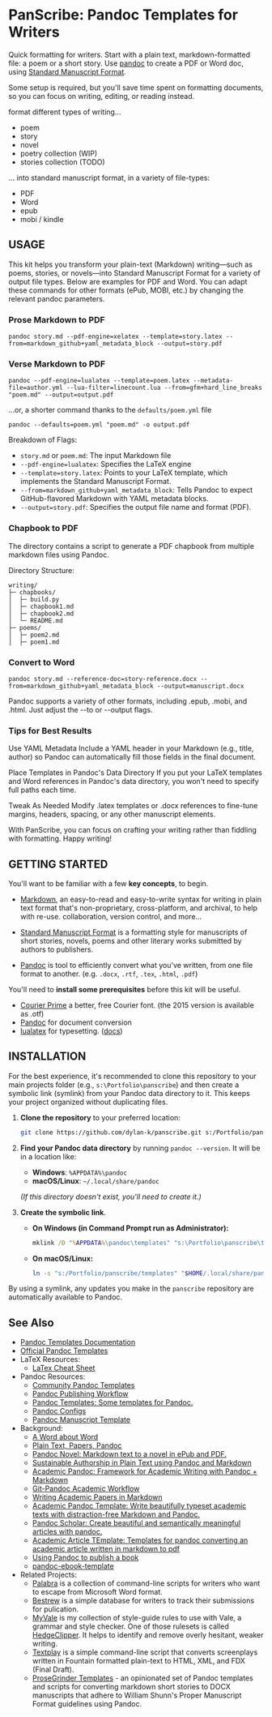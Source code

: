 



PanScribe: Pandoc Templates for Writers
===============================================================================

Quick formatting for writers. Start with a plain text, markdown-formatted file: a poem or a short story. Use [pandoc](https://pandoc.org/) to create a PDF or Word doc, using [Standard Manuscript Format](http://en.wikipedia.org/wiki/Standard_Manuscript_format).

Some setup is required, but you'll save time spent on formatting documents, so you can focus on writing, editing, or reading instead.

format different types of writing...
  - poem
  - story
  - novel
  - poetry collection (WIP)
  - stories collection (TODO)

... into standard manuscript format, in a variety of file-types:
  - PDF
  - Word
  - epub
  - mobi / kindle


USAGE
--------------------------------------------------------------------------------

This kit helps you transform your plain-text (Markdown) writing—such as poems, stories, or novels—into Standard Manuscript Format for a variety of output file types. Below are examples for PDF and Word. You can adapt these commands for other formats (ePub, MOBI, etc.) by changing the relevant pandoc parameters.

### Prose Markdown to PDF

```
pandoc story.md --pdf-engine=xelatex --template=story.latex --from=markdown_github+yaml_metadata_block --output=story.pdf
```

### Verse Markdown to PDF

```
pandoc --pdf-engine=lualatex --template=poem.latex --metadata-file=author.yml --lua-filter=linecount.lua --from=gfm+hard_line_breaks "poem.md" --output=output.pdf
```

...or, a shorter command thanks to the `defaults/poem.yml` file

```
pandoc --defaults=poem.yml "poem.md" -o output.pdf
```

Breakdown of Flags:

  - `story.md` or `poem.md`: The input Markdown file
  - `--pdf-engine=lualatex`: Specifies the LaTeX engine
  - `--template=story.latex`: Points to your LaTeX template, which implements the Standard Manuscript Format.
  - `--from=markdown_github+yaml_metadata_block`: Tells Pandoc to expect GitHub-flavored Markdown with YAML metadata blocks.
  - `--output=story.pdf`: Specifies the output file name and format (PDF).

### Chapbook to PDF


The  directory contains a script to generate a PDF chapbook from multiple markdown files using Pandoc.

Directory Structure:


```
writing/
├─ chapbooks/
│  ├─ build.py
│  ├─ chapbook1.md
│  ├─ chapbook2.md
│  └─ README.md
├─ poems/
│  ├─ poem2.md
│  ├─ poem1.md
```



### Convert to  Word

```
pandoc story.md --reference-doc=story-reference.docx --from=markdown_github+yaml_metadata_block --output=manuscript.docx
```

Pandoc supports a variety of other formats, including .epub, .mobi, and .html. Just adjust the --to or --output flags.

### Tips for Best Results

Use YAML Metadata
Include a YAML header in your Markdown (e.g., title, author) so Pandoc can automatically fill those fields in the final document.

Place Templates in Pandoc's Data Directory
If you put your LaTeX templates and Word references in Pandoc's data directory, you won't need to specify full paths each time.

Tweak As Needed
Modify .latex templates or .docx references to fine-tune margins, headers, spacing, or any other manuscript elements.

With PanScribe, you can focus on crafting your writing rather than fiddling with formatting. Happy writing!


GETTING STARTED
--------------------------------------------------------------------------------

You'll want to be familiar with a few **key concepts**, to begin.

  - [Markdown](https://docs.github.com/en/get-started/writing-on-github/getting-started-with-writing-and-formatting-on-github/basic-writing-and-formatting-syntax), an easy-to-read and easy-to-write syntax for writing in plain text format that's non-proprietary, cross-platform, and archival, to help with re-use. collaboration, version control, and more...

  - [Standard Manuscript Format](http://en.wikipedia.org/wiki/Standard_Manuscript_format) is a formatting style for manuscripts of short stories, novels, poems and other literary works submitted by authors to publishers.

  - [Pandoc](https://pandoc.org/) is tool to efficiently convert what you've written, from one file format to another. (e.g. `.docx`, `.rtf`, `.tex`, `.html`, `.pdf`)

You'll need to **install some prerequisites** before this kit will be useful.

  - [Courier Prime](https://fontain.org/courier-prime/) a better, free Courier font. (the 2015 version is available as .otf)
  - [Pandoc](https://pandoc.org/) for document conversion
  - [lualatex](https://www.luatex.org/) for typesetting. ([docs](https://mirrors.ibiblio.org/CTAN/systems/doc/luatex/luatex.pdf))


INSTALLATION
--------------------------------------------------------------------------------

For the best experience, it's recommended to clone this repository to your main projects folder (e.g., `s:\Portfolio\panscribe`) and then create a symbolic link (symlink) from your Pandoc data directory to it. This keeps your project organized without duplicating files.

1. **Clone the repository** to your preferred location:

    ```bash
    git clone https://github.com/dylan-k/panscribe.git s:/Portfolio/panscribe
    ```

2. **Find your Pandoc data directory** by running `pandoc --version`. It will be in a location like:
    - **Windows**: `%APPDATA%\pandoc`
    - **macOS/Linux**: `~/.local/share/pandoc`

    *(If this directory doesn't exist, you'll need to create it.)*

3. **Create the symbolic link**.
    - **On Windows (in Command Prompt run as Administrator):**

        ```cmd
        mklink /D "%APPDATA%\pandoc\templates" "s:\Portfolio\panscribe\templates"
        ```

    - **On macOS/Linux:**

        ```bash
        ln -s "s:/Portfolio/panscribe/templates" "$HOME/.local/share/pandoc/templates"
        ```

By using a symlink, any updates you make in the `panscribe` repository are automatically available to Pandoc.


See Also
--------------------------------------------------------------------------------

  - [Pandoc Templates Documentation](http://johnmacfarlane.net/pandoc/README.html#templates)
  - [Official Pandoc Templates](https://github.com/jgm/pandoc-templates)
  - LaTeX Resources:
    - [LaTex Cheat Sheet](https://mirror.las.iastate.edu/tex-archive/info/latex-refsheet/LaTeX_RefSheet.pdf)
  - Pandoc Resources:
    - [Community Pandoc Templates](https://github.com/jgm/pandoc/wiki/User-contributed-templates#notable-forks-of-pandoc-templates-for-pandoctemplates)
    - [Pandoc Publishing Workflow](https://libraries.ou.edu/content/pandoc-markdown-publishing-tool-workflow)
    - [Pandoc Templates: Some templates for Pandoc.](https://github.com/kjhealy/pandoc-templates)
    - [Pandoc Configs](https://github.com/dpwiese/.pandoc)
    - [Pandoc Manuscript Template](https://github.com/seananderson/pandoc-template)
  - Background:
    - [A Word about Word](https://kdheepak.com/blog/writing-papers-with-markdown/#a-word-about-word)
    - [Plain Text, Papers, Pandoc](http://kieranhealy.org/blog/archives/2014/01/23/plain-text/)
    - [Pandoc Novel: Markdown text to a novel in ePub and PDF.](https://github.com/jp-fosterson/pandoc-novel)
    - [Sustainable Authorship in Plain Text using Pandoc and Markdown](https://programminghistorian.org/en/lessons/sustainable-authorship-in-plain-text-using-pandoc-and-markdown)
    - [Academic Pandoc: Framework for Academic Writing with Pandoc + Markdown](https://github.com/danprince/academic-pandoc)
    - [Git-Pandoc Academic Workflow](https://www.goodthoughts.blog/p/git-pandoc-academic-workflow)
    - [Writing Academic Papers in Markdown](https://brainbaking.com/post/2021/02/writing-academic-papers-in-markdown/)
    - [Academic Pandoc Template: Write beautifully typeset academic texts with distraction-free Markdown and Pandoc.](https://github.com/maehr/academic-pandoc-template)
    - [Pandoc Scholar: Create beautiful and semantically meaningful articles with pandoc.](https://github.com/pandoc-scholar/pandoc-scholar)
    - [Academic Article TEmplate: Templates for pandoc converting an academic article written in markdown to pdf](https://github.com/peterdalle/academic-article-template)
    - [Using Pandoc to publish a book](https://brainbaking.com/post/2020/05/using-pandoc/)
    - [pandoc-ebook-template](https://github.com/evangoer/pandoc-ebook-template)
  - Related Projects:
    - [Palabra](https://github.com/dylan-k/palabra) is a collection of command-line scripts for writers who want to escape from Microsoft Word format.
    - [Bestrew](https://github.com/dylan-k/bestrew) is a simple database for writers to track their submissions for pulication.
    - [MyVale](https://github.com/dylan-k/MyVale) is my collection of style-guide rules to use with Vale, a grammar and style checker. One of those rulesets is called [HedgeClipper](https://github.com/dylan-k/MyVale/tree/master/styles/HedgeClipper). It helps to identify and remove overly hesitant, weaker writing.
    - [Textplay](https://github.com/overvale/Textplay) is a simple command-line script that converts screenplays written in Fountain formatted plain-text to HTML, XML, and FDX (Final Draft).
    - [ProseGrinder Templates](https://github.com/pneff/pandoc-templates) - an opinionated set of Pandoc templates and scripts for converting markdown short stories to DOCX manuscripts that adhere to William Shunn's Proper Manuscript Format guidelines using Pandoc.
